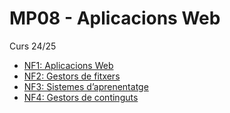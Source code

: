 # MP08 - Aplicacions Web
Curs 24/25

- [NF1: Aplicacions Web](nf1/readme.md)
- [NF2: Gestors de fitxers](nf2/readme.md)
- [NF3: Sistemes d’aprenentatge]()
- [NF4: Gestors de continguts]()


